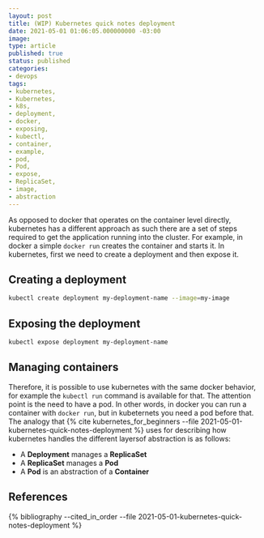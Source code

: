 ```yaml
---
layout: post
title: (WIP) Kubernetes quick notes deployment
date: 2021-05-01 01:06:05.000000000 -03:00
image: 
type: article
published: true
status: published
categories:
- devops
tags:
- kubernetes,
- Kubernetes,
- k8s,
- deployment,
- docker,
- exposing,
- kubectl,
- container,
- example,
- pod,
- Pod,
- expose,
- ReplicaSet,
- image,
- abstraction
---
```


As opposed to docker that operates on the container level directly, kubernetes
has a different approach as such there are a set of steps required to get
the application running into the cluster.  For example, in docker a simple
`docker run` creates the container and starts it. In kubernetes, first we need
to create a deployment and
then expose it.

## Creating a deployment

```sh
kubectl create deployment my-deployment-name --image=my-image
```

## Exposing the deployment

```sh
kubectl expose deployment my-deployment-name
```
## Managing containers

Therefore, it is possible to use kubernetes with the same docker behavior,
for example the `kubectl run` command is available for that. The attention point
is the need to have a pod. In other words, in docker you can run a container
with `docker run`, but in kubeternets you need a pod before that. The analogy
that {% cite kubernetes_for_beginners --file 2021-05-01-kubernetes-quick-notes-deployment %}
uses for describing how kubernetes handles the different layersof abstraction
is as follows:

- A **Deployment** manages a **ReplicaSet** 
- A **ReplicaSet** manages a **Pod**
- A **Pod** is an abstraction of a **Container**

## References

{% bibliography --cited_in_order --file 2021-05-01-kubernetes-quick-notes-deployment %}